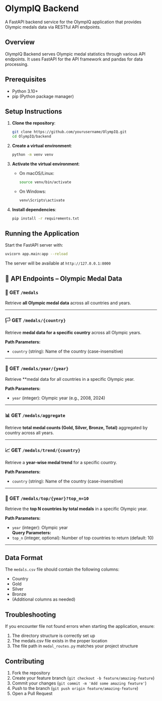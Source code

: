 # OlympIQ Backend

A FastAPI backend service for the OlympIQ application that provides Olympic medals data via RESTful API endpoints.

## Overview

OlympIQ Backend serves Olympic medal statistics through various API endpoints. It uses FastAPI for the API framework and pandas for data processing.

## Prerequisites

- Python 3.10+
- pip (Python package manager)

## Setup Instructions

1. **Clone the repository**:
   ```bash
   git clone https://github.com/yourusername/OlympIQ.git
   cd OlympIQ/backend
   ```

2. **Create a virtual environment**:
   ```bash
   python -m venv venv
   ```

3. **Activate the virtual environment**:
   - On macOS/Linux:
     ```bash
     source venv/bin/activate
     ```
   - On Windows:
     ```bash
     venv\Scripts\activate
     ```

4. **Install dependencies**:
   ```bash
   pip install -r requirements.txt
   ```

## Running the Application

Start the FastAPI server with:
```bash
uvicorn app.main:app --reload
```

The server will be available at `http://127.0.0.1:8000`

## 📘 API Endpoints – Olympic Medal Data

### 🏅 GET `/medals`
Retrieve **all Olympic medal data** across all countries and years.

---

### 🏳️ GET `/medals/{country}`
Retrieve **medal data for a specific country** across all Olympic years.

**Path Parameters:**
- `country` (string): Name of the country (case-insensitive)

---

### 📅 GET `/medals/year/{year}`
Retrieve **medal data for all countries in a specific Olympic year.

**Path Parameters:**
- `year` (integer): Olympic year (e.g., 2008, 2024)

---

### 📊 GET `/medals/aggregate`
Retrieve **total medal counts (Gold, Silver, Bronze, Total)** aggregated by country across all years.

---

### 📈 GET `/medals/trend/{country}`
Retrieve a **year-wise medal trend** for a specific country.

**Path Parameters:**
- `country` (string): Name of the country (case-insensitive)

---

### 🥇 GET `/medals/top/{year}?top_n=10`
Retrieve the **top N countries by total medals** in a specific Olympic year.

**Path Parameters:**
- `year` (integer): Olympic year  
**Query Parameters:**
- `top_n` (integer, optional): Number of top countries to return (default: 10)

---

## Data Format

The `medals.csv` file should contain the following columns:
- Country
- Gold
- Silver
- Bronze
- (Additional columns as needed)

## Troubleshooting

If you encounter file not found errors when starting the application, ensure:
1. The directory structure is correctly set up
2. The medals.csv file exists in the proper location
3. The file path in `medal_routes.py` matches your project structure

## Contributing

1. Fork the repository
2. Create your feature branch (`git checkout -b feature/amazing-feature`)
3. Commit your changes (`git commit -m 'Add some amazing feature'`)
4. Push to the branch (`git push origin feature/amazing-feature`)
5. Open a Pull Request
